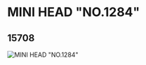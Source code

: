 # MINI HEAD "NO.1284"
## 15708
![MINI HEAD "NO.1284"](https://lc-www-live-s.legocdn.com/media/bricks/5/2/6054537.jpg)